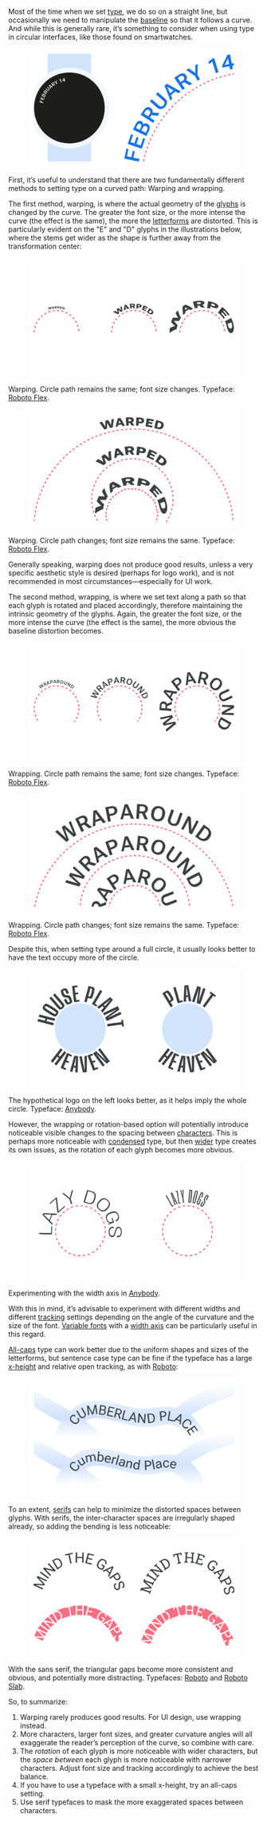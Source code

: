 Most of the time when we set [type](/glossary/type), we do so on a straight line, but occasionally we need to manipulate the [baseline](/glossary/baseline) so that it follows a curve. And while this is generally rare, it’s something to consider when using type in circular interfaces, like those found on smartwatches.

<figure>

![Wrapped text on a watch-like interface, and zoomed in to show the curved baseline.](images/curved_1.svg)

</figure>

First, it’s useful to understand that there are two fundamentally different methods to setting type on a curved path: Warping and wrapping.

The first method, warping, is where the actual geometry of the [glyphs](/glossary/glyph) is changed by the curve. The greater the font size, or the more intense the curve (the effect is the same), the more the [letterforms](/glossary/letterform) are distorted. This is particularly evident on the "E" and "D" glyphs in the illustrations below, where the stems get wider as the shape is further away from the transformation center:

<figure>

![Three settings of the word “Warped”, on the same sized circular path, but each at a different font size. The distortion increases from left to right.](images/curved_2a.svg)

</figure>
<figcaption>Warping. Circle path remains the same; font size changes. Typeface: <a href="https://fonts.google.com/specimen/Roboto+Flex?query=Roboto+Flex&vfonly=true">Roboto Flex</a>.</figcaption>

<figure>

![Three settings of the word “Warped”, on three circles of a different size, but each at the same font size. The distortion increases from top to bottom.](images/curved_2b.svg)

</figure>
<figcaption>Warping. Circle path changes; font size remains the same. Typeface: <a href="https://fonts.google.com/specimen/Roboto+Flex?query=Roboto+Flex&vfonly=true">Roboto Flex</a>.</figcaption>

Generally speaking, warping does not produce good results, unless a very specific aesthetic style is desired (perhaps for logo work), and is not recommended in most circumstances—especially for UI work.

The second method, wrapping, is where we set text along a path so that each glyph is rotated and placed accordingly, therefore maintaining the intrinsic geometry of the glyphs. Again, the greater the font size, or the more intense the curve (the effect is the same), the more obvious the baseline distortion becomes.

<figure>

![Three settings of the word “Wraparound”, on the same sized circular path, but each at a different font size. The distortion increases from left to right.](images/curved_3a.svg)

</figure>
<figcaption>Wrapping. Circle path remains the same; font size changes. Typeface: <a href="https://fonts.google.com/specimen/Roboto+Flex?query=Roboto+Flex&vfonly=true">Roboto Flex</a>.</figcaption>

<figure>

![Three settings of the word “Wraparound”, on three circles of a different size, but each at the same font size. The distortion increases from top to bottom.](images/curved_3b.svg)

</figure>
<figcaption>Wrapping. Circle path changes; font size remains the same. Typeface: <a href="https://fonts.google.com/specimen/Roboto+Flex?query=Roboto+Flex&vfonly=true">Roboto Flex</a>.</figcaption>

Despite this, when setting type around a full circle, it usually looks better to have the text occupy more of the circle. 

<figure>

![“House Plant Heaven” set around a circle, with the first two words around the top and the word “Heaven” at the bottom. Then, the same again, but without the word “House”.](images/curved_4.svg)

</figure>
<figcaption>The hypothetical logo on the left looks better, as it helps imply the whole circle. Typeface: <a href="https://fonts.google.com/specimen/Anybody">Anybody</a>.</figcaption>

However, the wrapping or rotation-based option will potentially introduce noticeable visible changes to the spacing between [characters](/glossary/character). This is perhaps more noticeable with [condensed](/glossary/condensed_narrow_compressed) type, but then [wider](/glossary/wide_extended) type creates its own issues, as the rotation of each glyph becomes more obvious.

<figure>

![“Lazy dogs” set around two circles of the same size, at the same font size, but with different width settings for the type. The wider type takes up more space around the cirle.](images/curved_5.svg)

</figure>
<figcaption>Experimenting with the width axis in <a href="https://fonts.google.com/specimen/Anybody">Anybody</a>.</figcaption>

With this in mind, it’s advisable to experiment with different widths and different [tracking](/glossary/tracking_letter_spacing) settings depending on the angle of the curvature and the size of the font. [Variable fonts](/glossary/variable_fonts) with a [width axis](/glossary/width_axis) can be particularly useful in this regard.

[All-caps](/glossary/all_caps) type can work better due to the uniform shapes and sizes of the letterforms, but sentence case type can be fine if the typeface has a large [x-height](/glossary/x_height) and relative open tracking, as with [Roboto](https://fonts.google.com/specimen/Roboto):

<figure>

![An approximation of a map, with curved text denoting street names. There are two examples, each using the same road shapes, but with the text set in uppercase in the first example, and sentence case in the second.](images/curved_6.svg)

</figure>

To an extent, [serifs](/glossary/serif) can help to minimize the distorted spaces between glyphs. With serifs, the inter-character spaces are irregularly shaped already, so adding the bending is less noticeable:

<figure>

![“Mind the gaps” set on identical paths, but in a sans serif typeface on the left and its slab serif counterpart on the right. Then, beneath, the same type with the spaces between the letterforms highlighted.](images/curved_7.svg)

</figure>
<figcaption>With the sans serif, the triangular gaps become more consistent and obvious, and potentially more distracting. Typefaces: <a href="https://fonts.google.com/specimen/Roboto">Roboto</a> and <a href="https://fonts.google.com/specimen/Roboto+Slab">Roboto Slab</a>.</figcaption>

So, to summarize:

1. Warping rarely produces good results. For UI design, use wrapping instead.
2. More characters, larger font sizes, and greater curvature angles will all exaggerate the reader’s perception of the curve, so combine with care.
3. The _rotation_ of each glyph is more noticeable with wider characters, but the _space between_ each glyph is more noticeable with narrower characters. Adjust font size and tracking accordingly to achieve the best balance.
4. If you have to use a typeface with a small x-height, try an all-caps setting.
5. Use serif typefaces to mask the more exaggerated spaces between characters.
